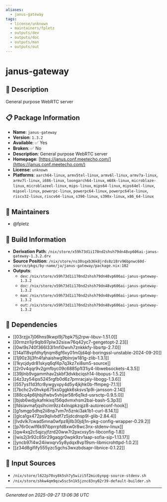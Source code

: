 ```yaml
---
aliases:
  - janus-gateway
tags:
  - license/unknown
  - maintainers/fpletz
  - outputs/dev
  - outputs/doc
  - outputs/man
  - outputs/out
---
```


# janus-gateway

## 📝 Description

General purpose WebRTC server

## 📋 Package Information

- **Name**: `janus-gateway`
- **Version**: `1.3.2`
- **Available**: ✅ Yes
- **Broken**: ✅ No
- **Description**: General purpose WebRTC server
- **Homepage**: [https://janus.conf.meetecho.com/](https://janus.conf.meetecho.com/)
- **License**: `unknown`
- **Platforms**: `aarch64-linux`, `armv5tel-linux`, `armv6l-linux`, `armv7a-linux`, `armv7l-linux`, `i686-linux`, `loongarch64-linux`, `m68k-linux`, `microblaze-linux`, `microblazeel-linux`, `mips-linux`, `mips64-linux`, `mips64el-linux`, `mipsel-linux`, `powerpc-linux`, `powerpc64-linux`, `powerpc64le-linux`, `riscv32-linux`, `riscv64-linux`, `s390-linux`, `s390x-linux`, `x86_64-linux`
## 👥 Maintainers

- @fpletz


## 🔧 Build Information

- **Derivation Path**: `/nix/store/x59h73d1i170nd2shsh79dn48vp606ai-janus-gateway-1.3.2.drv`
- **Source Position**: `/nix/store/ns30sqxb36k8jrds8z18rv96bpnwc60d-source/pkgs/by-name/ja/janus-gateway/package.nix:102`
- **Outputs**:
  - `dev`:  `/nix/store/x59h73d1i170nd2shsh79dn48vp606ai-janus-gateway-1.3.2`
  - `doc`:  `/nix/store/x59h73d1i170nd2shsh79dn48vp606ai-janus-gateway-1.3.2`
  - `man`:  `/nix/store/x59h73d1i170nd2shsh79dn48vp606ai-janus-gateway-1.3.2`
  - `out`:  `/nix/store/x59h73d1i170nd2shsh79dn48vp606ai-janus-gateway-1.3.2`

## 🔗 Dependencies

- [[03rzjjx7j06hns9kwpl9j7bpk75j2rpw-libuv-1.51.0]]
- [[0rmzn1ijr9qlb97plw32sisw76q42yc7-gengetopt-2.23]]
- [[0wl9s740f366l33l1mfi0wvh7znkkkfy-libsrtp-2.7.0]]
- [[14a118vpfdhyfjnqm8gf6xy01m0jd4ql-boringssl-unstable-2024-09-20]]
- [[1j90z3lj3fn4fahaishwg9blnrjw181g-zlib-1.3.1]]
- [[1kycjdydr81skyq6qf4p7q3kz7xi8sm5-source]]
- [[2r0v4qqr9v2gmfbyc09c6885p1l31iy4-libwebsockets-4.3.5]]
- [[39jlnb9vgammhav2skbf3dvkbciqsh14-libopus-1.5.2]]
- [[4z3zy54ips5245rgfb0d6z7pmracjaiy-libogg-1.3.6]]
- [[557ys11d3fcr8ywgyxpy4d5y4jkjhk0b-ffmpeg-7.1.1]]
- [[7bchc2v0hvkp675xs0ggkk6sksvs1p9i-jansson-2.14]]
- [[88cq4p6ljhbjifwbv5vhijar58r6q1kd-usrsctp-0.9.5.0]]
- [[bjsb6wdjykafnkixq156qdvmxhsm2bai-bash-5.3p3]]
- [[fdsiavmafjqslhcim9zz4xlnqpkzqjz8-autoreconf-hook]]
- [[g1smgp5dhq2ii8np7vm7n5znki3ak1b1-curl-8.14.1]]
- [[glca1gx472ps9qlivbdf7z5jdcdnsp9l-glib-2.84.4]]
- [[lvdvlk7cwad5mna0wfpz8jllb30jdj1n-pkg-config-wrapper-0.29.2]]
- [[p76r0cwlf6k97ibprrpfd8xw0r8wc3nx-stdenv-linux]]
- [[qw4xq2c5qjcyjfzrd20ww7r2pxcxsy5n-libconfig-1.8]]
- [[wis2j3r92c85lr29gaqgr0wpk9zv1aap-sofia-sip-1.13.17]]
- [[yncb97l4w24iiwxqrv5y8ydqx8vp19sm-libmicrohttpd-1.0.2]]
- [[z34d8gifify555yzc5gchs3wxzbdsapr-libnice-0.1.22]]

## 📁 Input Sources

- `/nix/store/l622p70vy8k5sh7y5wizi5f2mic6ynpg-source-stdenv.sh`
- `/nix/store/shkw4qm9qcw5sc5n1k5jznc83ny02r39-default-builder.sh`

---
*Generated on 2025-09-27 13:06:36 UTC*
